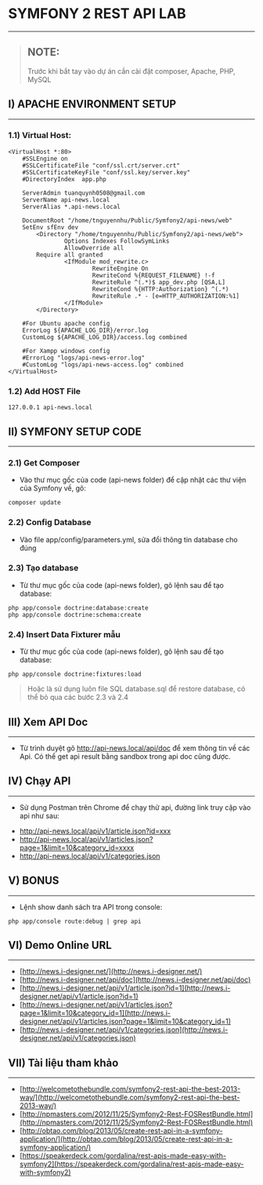 # SYMFONY 2 REST API LAB
***

> ## NOTE:
> Trước khi bắt tay vào dự án cần cài đặt composer, Apache, PHP, MySQL

## I) APACHE ENVIRONMENT SETUP
---

### 1.1) Virtual Host:
```
<VirtualHost *:80>
	#SSLEngine on
	#SSLCertificateFile "conf/ssl.crt/server.crt"
	#SSLCertificateKeyFile "conf/ssl.key/server.key"
	#DirectoryIndex  app.php

	ServerAdmin tuanquynh0508@gmail.com
	ServerName api-news.local
	ServerAlias *.api-news.local

	DocumentRoot "/home/tnguyennhu/Public/Symfony2/api-news/web"
	SetEnv sfEnv dev
        <Directory "/home/tnguyennhu/Public/Symfony2/api-news/web">
                Options Indexes FollowSymLinks
                AllowOverride all
		Require all granted
                <IfModule mod_rewrite.c>
                        RewriteEngine On
                        RewriteCond %{REQUEST_FILENAME} !-f
                        RewriteRule ^(.*)$ app_dev.php [QSA,L]
                        RewriteCond %{HTTP:Authorization} ^(.*)
                        RewriteRule .* - [e=HTTP_AUTHORIZATION:%1]
                </IfModule>
        </Directory>

	#For Ubuntu apache config
	ErrorLog ${APACHE_LOG_DIR}/error.log
	CustomLog ${APACHE_LOG_DIR}/access.log combined

	#For Xampp windows config
	#ErrorLog "logs/api-news-error.log"
	#CustomLog "logs/api-news-access.log" combined
</VirtualHost>
```

### 1.2) Add HOST File
```
127.0.0.1 api-news.local
```

## II) SYMFONY SETUP CODE
---

### 2.1) Get Composer
- Vào thư mục gốc của code (api-news folder) để cập nhật các thư viện của Symfony về, gõ:
```
composer update
```

### 2.2) Config Database
- Vào file app/config/parameters.yml, sửa đổi thông tin database cho đúng

### 2.3) Tạo database
- Từ thư mục gốc của code (api-news folder), gõ lệnh sau để tạo database:
```
php app/console doctrine:database:create
php app/console doctrine:schema:create
```

### 2.4) Insert Data Fixturer mẫu
- Từ thư mục gốc của code (api-news folder), gõ lệnh sau để tạo database:
```
php app/console doctrine:fixtures:load
```

> Hoặc là sử dụng luôn file SQL database.sql để restore database, có thể bỏ qua các bước 2.3 và 2.4

## III) Xem API Doc
---
- Từ trình duyệt gõ http://api-news.local/api/doc để xem thông tin về các Api. Có thể get api result bằng sandbox trong api doc cũng được.


## IV) Chạy API
---
- Sử dụng Postman trên Chrome để chạy thử api, đường link truy cập vào api như sau:
* http://api-news.local/api/v1/article.json?id=xxx
* http://api-news.local/api/v1/articles.json?page=1&limit=10&category_id=xxxx
* http://api-news.local/api/v1/categories.json

## V) BONUS
---
- Lệnh show danh sách tra API trong console:
```
php app/console route:debug | grep api
```

## VI) Demo Online URL
---
* [http://news.i-designer.net/](http://news.i-designer.net/)
* [http://news.i-designer.net/api/doc](http://news.i-designer.net/api/doc)
* [http://news.i-designer.net/api/v1/article.json?id=1](http://news.i-designer.net/api/v1/article.json?id=1)
* [http://news.i-designer.net/api/v1/articles.json?page=1&limit=10&category_id=1](http://news.i-designer.net/api/v1/articles.json?page=1&limit=10&category_id=1)
* [http://news.i-designer.net/api/v1/categories.json](http://news.i-designer.net/api/v1/categories.json)

## VII) Tài liệu tham khảo
---
* [http://welcometothebundle.com/symfony2-rest-api-the-best-2013-way/](http://welcometothebundle.com/symfony2-rest-api-the-best-2013-way/)
* [http://npmasters.com/2012/11/25/Symfony2-Rest-FOSRestBundle.html](http://npmasters.com/2012/11/25/Symfony2-Rest-FOSRestBundle.html)
* [http://obtao.com/blog/2013/05/create-rest-api-in-a-symfony-application/](http://obtao.com/blog/2013/05/create-rest-api-in-a-symfony-application/)
* [https://speakerdeck.com/gordalina/rest-apis-made-easy-with-symfony2](https://speakerdeck.com/gordalina/rest-apis-made-easy-with-symfony2)